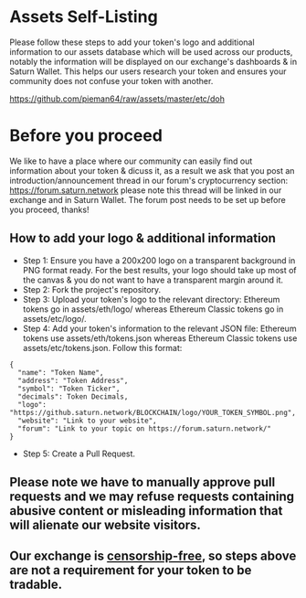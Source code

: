 # Assets Self-Listing
Please follow these steps to add your token's logo and additional information to our assets database which will be used across our products, notably the information will be displayed on our exchange's dashboards & in Saturn Wallet. This helps our users research your token and ensures your community does not confuse your token with another.

https://github.com/pieman64/raw/assets/master/etc/doh

# Before you proceed
We like to have a place where our community can easily find out information about your token & dicuss it, as a result we ask that you post an introduction/announcement thread in our forum's cryptocurrency section: https://forum.saturn.network please note this thread will be linked in our exchange and in Saturn Wallet. The forum post needs to be set up before you proceed, thanks!

## How to add your logo & additional information
* Step 1: Ensure you have a 200x200 logo on a transparent background in PNG format ready. For the best results, your logo should take up most of the canvas & you do not want to have a transparent margin around it.
* Step 2: Fork the project's repository.
* Step 3: Upload your token's logo to the relevant directory: Ethereum tokens go in assets/eth/logo/ whereas Ethereum Classic tokens go in assets/etc/logo/.
* Step 4: Add your token's information to the relevant JSON file: Ethereum tokens use assets/eth/tokens.json whereas Ethereum Classic tokens use assets/etc/tokens.json. Follow this format:
```
{
  "name": "Token Name",
  "address": "Token Address",
  "symbol": "Token Ticker",
  "decimals": Token Decimals,
  "logo": "https://github.saturn.network/BLOCKCHAIN/logo/YOUR_TOKEN_SYMBOL.png",
  "website": "Link to your website",
  "forum": "Link to your topic on https://forum.saturn.network/"
}
```
* Step 5: Create a Pull Request.

## **Please note we have to manually approve pull requests and we may refuse requests containing abusive content or misleading information that will alienate our website visitors.**

## **Our exchange is [censorship-free](https://forum.saturn.network/t/our-philosophy/1550), so steps above are not a requirement for your token to be tradable.**

